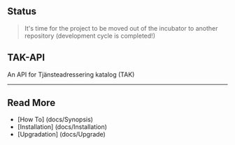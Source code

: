 ## Status

> It's time for the project to be moved out of the incubator to another repository (development cycle is completed!)

## TAK-API
An API for Tjänsteadressering katalog (TAK)

***

## Read More
* [How To] (docs/Synopsis)
* [Installation] (docs/Installation)
* [Upgradation] (docs/Upgrade)
